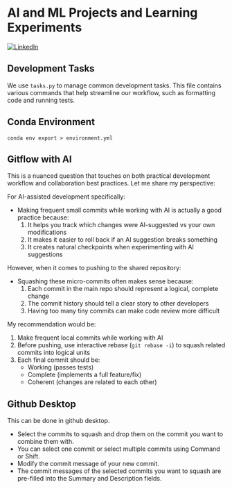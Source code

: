 # AI and ML Projects and Learning Experiments

[![LinkedIn](https://img.shields.io/badge/LinkedIn-Connect-blue)](https://www.linkedin.com/in/mpazaryna/)

## Development Tasks

We use `tasks.py` to manage common development tasks. This file contains various commands that help streamline our workflow, such as formatting code and running tests.

## Conda Environment

```shell
conda env export > environment.yml
```

## Gitflow with AI

This is a nuanced question that touches on both practical development workflow and collaboration best practices. Let me share my perspective:

For AI-assisted development specifically:

- Making frequent small commits while working with AI is actually a good practice because:
  1. It helps you track which changes were AI-suggested vs your own modifications
  2. It makes it easier to roll back if an AI suggestion breaks something
  3. It creates natural checkpoints when experimenting with AI suggestions

However, when it comes to pushing to the shared repository:

- Squashing these micro-commits often makes sense because:
  1. Each commit in the main repo should represent a logical, complete change
  2. The commit history should tell a clear story to other developers
  3. Having too many tiny commits can make code review more difficult

My recommendation would be:

1. Make frequent local commits while working with AI
2. Before pushing, use interactive rebase (`git rebase -i`) to squash related commits into logical units
3. Each final commit should be:
   - Working (passes tests)
   - Complete (implements a full feature/fix)
   - Coherent (changes are related to each other)

## Github Desktop

This can be done in github desktop.

- Select the commits to squash and drop them on the commit you want to combine them with.
- You can select one commit or select multiple commits using Command or Shift.
- Modify the commit message of your new commit.
- The commit messages of the selected commits you want to squash are pre-filled into the Summary and Description fields.
